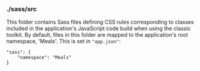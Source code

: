 ### ./sass/src

This folder contains Sass files defining CSS rules corresponding to classes
included in the application's JavaScript code build when using the classic toolkit.
By default, files in this folder are mapped to the application's root namespace, 'Meals'.
This is set in `"app.json"`:

    "sass": {
        "namespace": "Meals"
    }